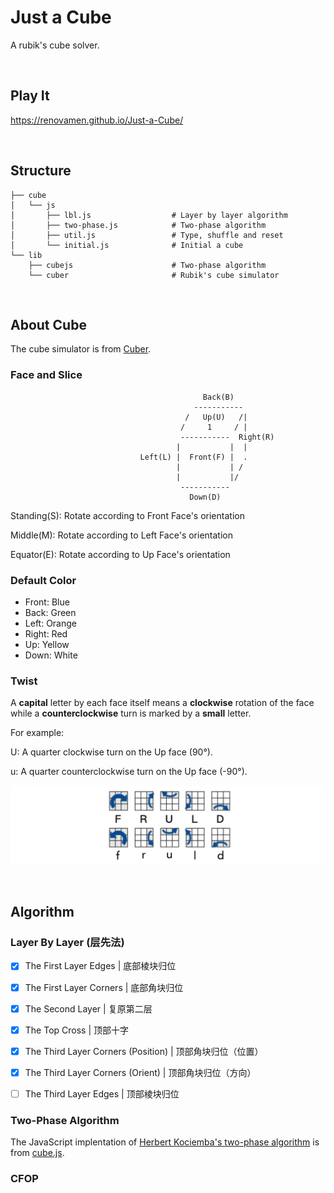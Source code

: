 # Just a Cube

A rubik's cube solver.

&nbsp;

## Play It

https://renovamen.github.io/Just-a-Cube/

&nbsp;

## Structure

```
├── cube
│   └── js
│       ├── lbl.js                  # Layer by layer algorithm
│       ├── two-phase.js            # Two-phase algorithm
│       ├── util.js                 # Type, shuffle and reset
│       └── initial.js              # Initial a cube
└── lib
    ├── cubejs                      # Two-phase algorithm
    └── cuber                       # Rubik's cube simulator
```

&nbsp;

## About Cube

The cube simulator is from [Cuber](https://github.com/marklundin/cube).

### Face and Slice

                                               Back(B)
                                             -----------
                                           /   Up(U)   /|
                                          /     1     / |
                                          -----------  Right(R)
                                         |           |  |
                                 Left(L) |  Front(F) |  .
                                         |           | /
                                         |           |/
                                          -----------
                                            Down(D)

Standing(S): Rotate according to Front Face's orientation

Middle(M): Rotate according to Left Face's orientation

Equator(E): Rotate according to Up Face's orientation



### Default Color

- Front: Blue
- Back: Green
- Left: Orange
- Right: Red
- Up: Yellow
- Down: White



### Twist

A **capital** letter by each face itself means a **clockwise** rotation of the face while a **counterclockwise** turn is marked by a **small** letter.

For example:

U: A quarter clockwise turn on the Up face (90°).

u: A quarter counterclockwise turn on the Up face (-90°).

![twist](docs/twist.jpg)



&nbsp;

## Algorithm

### Layer By Layer (层先法)

- [x] The First Layer Edges | 底部棱块归位
- [x] The First Layer Corners | 底部角块归位
- [x] The Second Layer | 复原第二层
- [x] The Top Cross | 顶部十字
- [x] The Third Layer Corners (Position) | 顶部角块归位（位置）
- [x] The Third Layer Corners (Orient) | 顶部角块归位（方向）
- [ ] The Third Layer Edges |  顶部棱块归位



### Two-Phase Algorithm

The JavaScript implentation of [Herbert Kociemba's two-phase algorithm](http://kociemba.org/cube.htm) is from [cube.js](https://github.com/ldez/cubejs).



### CFOP
